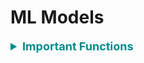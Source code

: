 # ML Models

<div style='width:1000px;margin:auto'>

<details><summary style='font-size:18px;color:darkcyan'> <b>Important Functions</b> </summary>
<p>

<details><summary><b>Random Model</b></summary>
<p>
~~~python
# Random model.
def RandomModel(y_test, numOfClasses):
    '''
    This function builds a random model that predicts the class labels randomly.
    INPUT:
        - y_test: (Series) the series which we want to predict.
        - numOfClasses: (int) number of class labels in our dataset.
    OUTPUT:
        - y_pred: (array) contains the probability for each class, and it will be helpful if
        we have metric like 'log loss'.
    '''
    len_y = len(y_test)
    y_pred = np.zeros((len_y, numOfClasses))
    for i in range(len_y):
        rand_probs = np.random.rand(1, numOfClasses)
        y_pred[i] = ((rand_probs/sum(sum(rand_probs)))[0])
    return y_pred
~~~
</p>
</details> 

<details><summary>Plot <b>Features Importance</b></summary>
<p>
<p><a href="file:///media/mosaab/Volume/Personal/Development/Courses%20Docs/Kaggle's%20Notebooks/3_Home%20Credit%20Loans/1_Start%20Here:%20A%20Gentle%20Introduction.html#Model-Interpretation:-Feature-Importances"><b>Result</b></a> </p>

<p><a href="https://www.kaggle.com/willkoehrsen/a-complete-introduction-and-walkthrough"><b>Best Notebook</b></a> </p>
~~~python
# Take the important features from the model.
feature_importance_values = rf.feature_importances_
feature_importance = pd.DataFrame({'feature': features, 'importance': feature_importance_values})

def plot_feature_importances(df, n = 10, threshold = None):
    """Plots n most important features. Also plots the cumulative importance if
    threshold is specified and prints the number of features needed to reach threshold cumulative importance.
    Intended for use with any tree-based feature importances. 
    
    Args:
        df (dataframe): Dataframe of feature importances. Columns must be "feature" and "importance".
    
        n (int): Number of most important features to plot. Default is 15.
    
        threshold (float): Threshold for cumulative importance plot. If not provided, no plot is made. Default is None.
        
    Returns:
        df (dataframe): Dataframe ordered by feature importances with a normalized column (sums to 1) 
                        and a cumulative importance column
    
    Note:
    
        * Normalization in this case means sums to 1. 
        * Cumulative importance is calculated by summing features from most to least important
        * A threshold of 0.9 will show the most important features needed to reach 90% of cumulative importance
    
    """
    plt.style.use('fivethirtyeight')
    
    # Sort features with most important at the head
    df = df.sort_values('importance', ascending = False).reset_index(drop = True)
    
    # Normalize the feature importances to add up to one and calculate cumulative importance
    df['importance_normalized'] = df['importance'] / df['importance'].sum()
    df['cumulative_importance'] = np.cumsum(df['importance_normalized'])
    
    plt.rcParams['font.size'] = 12
    
    # Bar plot of n most important features
    df.loc[:n, :].plot.barh(y = 'importance_normalized', 
                            x = 'feature', color = 'darkgreen', 
                            edgecolor = 'k', figsize = (12, 8),
                            legend = False, linewidth = 2)

    plt.xlabel('Normalized Importance', size = 18); plt.ylabel(''); 
    plt.title(f'{n} Most Important Features', size = 18)
    plt.gca().invert_yaxis()
    
    
    if threshold:
        # Cumulative importance plot
        plt.figure(figsize = (8, 6))
        plt.plot(list(range(len(df))), df['cumulative_importance'], 'b-')
        plt.xlabel('Number of Features', size = 16); plt.ylabel('Cumulative Importance', size = 16); 
        plt.title('Cumulative Feature Importance', size = 18);
        
        # Number of features needed for threshold cumulative importance
        # This is the index (will need to add 1 for the actual number)
        importance_index = np.min(np.where(df['cumulative_importance'] > threshold))
        
        # Add vertical line to plot
        plt.vlines(importance_index + 1, ymin = 0, ymax = 1.05, linestyles = '--', colors = 'red')
        plt.show();
        
        print('{} features required for {:.0f}% of cumulative importance.'.format(importance_index + 1, 
                                                                                  100 * threshold))
    
    return df
    
# Call the function
feature_importance_sorted = plot_feature_importance(feature_importance)
~~~
</p>
</details> 

</p>
</details> 

<li><p><a href="file:///media/mosaab/Volume/Personal/Development/Courses%20Docs/Feature%20Engineering%20for%20Machine%20Learning/0_code/Section-03-Variable-Characteristics/03.8-Bonus-Machine-Learning-Algorithms-Overview.html" style='font-weight:bold'>Models Comparsion</a> </p></li><hr>


<details><summary><b style="font-size:25px">Binary Classification:</b></summary><p>

<ul>
<li><a href="file:///media/mosaab/Volume/Personal/Development/Courses%20Docs/Data%20Science/00_Code/Logistic%20Regression.html"><b>Logistic Regression/SGDClassifier</b></a> </li>

<li><a href="file:///media/mosaab/Volume/Personal/Development/Courses%20Docs/Data%20Science/00_Code/Random%20Forest.html"><b>Random Forest</b></a> </li>

<li><a href="file:///media/mosaab/Volume/Personal/Development/Courses%20Docs/Data%20Science/00_Code/LightGBM.html"><b>LightGBM</b></a></li>

<li><a href="file:///media/mosaab/Volume/Personal/Development/Courses%20Docs/Data%20Science/00_Code/BaggingClassifier.html"><b>Bagging Classifier</b></a></li>

<li><a href="file:///media/mosaab/Volume/Personal/Development/Courses%20Docs/Data%20Science/00_Code/Stacking.html"><b>Stacking</b></a> </li>

<li><details><summary><b>Linear SVM</b></summary><p>
<ul>
<li>A smaller "C" value leads to a wider street but more margin violations.</li>
<li>If you SVM model is overfitting, you can try to regularize it by reducing "C".</li>
<li>Unlike Logistic Regression, SVM classifier do not output probabilites for each class.</li>
<li>Make sure to set "dual = False", unless there are more features than training instances.</li>
</ul>
```
import numpy as np
from sklearn import datasets
from sklearn.pipeline import Pipeline
from sklearn.preprocessing import StandardScaler
from sklearn.svm import LinearSVC

iris = datasets.load_iris()
print(list(iris.keys()))
X = iris["data"][:, (2, 3)]
y = (iris["target"] == 2).astype(np.float64)

svm_clf = Pipeline([
    ("scaler", StandardScaler()),
    ("linear_svc", LinearSVC(C=1, loss="hinge"))
])

svm_clf.fit(X, y)
```

```
# For a huge dataset.
# Supports out-of-core learning.
from sklearn.linear_model import SGDClassifier

svm_clf = Pipeline([
    ("scaler", StandardScaler()),
    ("linear_svc", SGDClassifier(loss="hinge", alpha=1/(m*C)))
])

svm_clf.fit(X, y)
```
</p></details></li>

<li><details><summary><b>Non-Linear SVM</b></summary><p>
<ul>
<li>A smaller "C" value leads to a wider street but more margin violations.</li>
<li>If you SVM model is overfitting, you can try to regularize it by reducing "C".</li>
<li>Unlike Logistic Regression, SVM classifier do not output probabilites for each class.</li>
<li>Make sure to set "dual = False", unless there are more features than training instances.</li>
</ul>
```
from sklearn.datasets import make_moons
from sklearn.pipeline import Pipeline
from sklearn.preprocessing import PolynomialFeatures

poly_svm_clf = Pipeline([
    ("poly_features", PolynomialFeatures(degree=3)),
    ("scaler", StandardScaler()),
    ("svm_clf", LinearSVC(C=10, loss="hinge"))
])

poly_svm_clf.fit(X, y)
```
</p></details></li>

<li><details><summary><b>Polynomial Kernel SVM</b></summary><p>
<ul>
<li>A smaller "C" value leads to a wider street but more margin violations.</li>
<li>If you SVM model is overfitting, you can try to regularize it by reducing "C".</li>
<li>Unlike Logistic Regression, SVM classifier do not output probabilites for each class.</li>
<li>Make sure to set "dual = False", unless there are more features than training instances.</li>
<li><b>coef0</b> controls how much the model is influenced by high-degree polynomials versus low-degree polynomials.</li>
</ul>
```
from sklearn.pipeline import Pipeline
from sklearn.preprocessing import PolynomialFeatures, StandardScaler
from sklearn.svm import SVC

poly_kernel_svm_clf = Pipeline([
    ("scaler", StandardScaler()),
    ("svm_clf", SVC(kernel="poly", degree=3, coef0=1, C=5))
])

poly_kernel_svm_clf.fit(X, y)
```
</p></details></li>
<li><details><summary><b>Gaussian RBF Kernel SVM</b></summary><p>
<ul>
<li>If you training set is very large, you end up with an equally large number of features.</li>
<li><b>gamma</b> acts like a regularization hyperparameter: if your model is overfitting, you should reduce it, and if it's underfitting, you should increase it (similar to C hyperparameter).</li>
</ul>
```
from sklearn.pipeline import Pipeline
from sklearn.preprocessing import PolynomialFeatures, StandardScaler
from sklearn.svm import SVC

rbf_kernel_svm_clf = Pipeline([
	("scaler", StandardScaler()),
	("svm_clf", SVC(kernel="rbf", gamma=5, C=0.001))
])

rbf_kernel_svm_clf.fit(X, y)
```
</p></details></li>

<li><details><summary><b>Voting Classifier</b></summary><p>
<p><b>NOTE:</b> When all models can `predict_proba`, you can set voting to `soft`, otherwise set it to `hard`.</p>
<p>For `SVC` to turn on his `predict_proba`, set `probability` to True.</p>
```
from sklearn.datasets import make_moons
from sklearn.ensemble import RandomForestClassifier, VotingClassifier
from sklearn.linear_model import LogisticRegression
from sklearn.svm import SVC
from sklearn.metrics import accuracy_score
from sklearn.model_selection import train_test_split

iris = make_moons(n_samples=5000, noise=.1)
X = iris[0]
y = iris[1]

X_train, X_valid, y_train, y_valid = train_test_split(X, y, stratify=y, test_size=.2, random_state=42)

log_clf = LogisticRegression()
rf_clf  = RandomForestClassifier()
svm_clf = SVC(probability=True)

voting_clf = VotingClassifier([
        ("lr", log_clf),
        ("rf", rf_clf),
        ("svc", svm_clf)
], voting="hard")


for clf in (log_clf, rf_clf, svm_clf, voting_clf):
    clf.fit(X_train, y_train)
    y_pred = clf.predict(X_valid)
    print(clf.__class__.__name__, accuracy_score(y_valid, y_pred))
```
</p></details></li>

<li><details><summary><b>Bagging</b> and <b>Pasting</b></summary><p>
<ul>
<li><b>Pasting</b> is like `Bagging` but without bootstrapping, so to use it, set `bootstrap` to False.</li>
<li><b>Random Patches Method</b> Samples both training instances and features.</li>
<li><b>Random Subspaces Method</b> keeps all training instances (i.e. bootstrap=False and max_samples=1.0) but sampling features (i.e. bootstrap_features=True and/or max_features=smaller than 1.0)</li>
</ul>
```
from sklearn.ensemble import BaggingClassifier
from sklearn.tree import DecisionTreeClassifier

bag_clf = BaggingClassifier(DecisionTreeClassifier(), n_estimators=500,
                            max_samples=500, bootstrap=True, n_jobs=-1, oob_score=True)
bag_clf.fit(X_train, y_train)
y_pred = bag_clf.predict(X_valid)
print(accuracy_score(y_valid, y_pred))
print(bag_clf.oob_score_)
```
</p></details></li>

<li><details><summary><b>Random Forest</b></summary><p>
```
from sklearn.ensemble import RandomForestClassifier

rf_clf = RandomForestClassifier(n_estimators=500, max_leaf_nodes=16, n_jobs=-1, oob_score=True)
rf_clf.fit(X_train, y_train)

y_pred = rf_clf.predict(X_valid)
print(accuracy_score(y_valid, y_pred))
print(rf_clf.oob_score_)
```

<h4>Feature Importance</h4>
```
for name, score in zip(iris["feature_names"], rf_clf.feature_importances_):
    print(name, score)
```
</p></details></li>
<li><details><summary><b>Extra-Trees</b></summary><p>
<p>In each tree, RF tries to choose the best feature to split on, but Extra-Trees chooses the features at random.</p>
```
from sklearn.ensemble import ExtraTreesClassifier

rf_clf = ExtraTreesClassifier(n_estimators=500, max_leaf_nodes=16, n_jobs=-1, bootstrap=True, oob_score=True)
rf_clf.fit(X_train, y_train)

y_pred = rf_clf.predict(X_valid)
print(accuracy_score(y_valid, y_pred))
print(rf_clf.oob_score_)
```
</p></details></li>

<li><details><summary><b>AdaBoost</b></summary><p>
```
from sklearn.ensemble import AdaBoostClassifier

ada_clf = AdaBoostClassifier(DecisionTreeClassifier(max_depth=1),
                             n_estimators=200,
                             algorithm="SAMME.R",
                             learning_rate=.4)
ada_clf.fit(X_train, y_train)
y_pred = ada_clf.predict(X_valid)
print(accuracy_score(y_valid, y_pred))
```
</p></details></li>

<li><details><summary><b>MultinomialNB</b></summary><p>
<b>MultinomialNB</b> is more suitable for text classification</b>
```
from sklearn.naive_bayes import MultinomialNB

clf = MultinomialNB(alpha=0.0, class_prior=[0.4, 0.6])
clf.fit(X_train, y_train)
y_pred = ada_clf.predict(X_valid)
print(accuracy_score(y_valid, y_pred))
```
</p></details></li>

</ul></details>

<details><summary><b style="font-size:25px">Multi-Class Classification:</b></summary></p>
<p><b>NOTE:</b> Sklearn detects when you try to use a binary classification algorithm for a multi-class classification task, and it automatically runs OvA (except for SVM classifiers for which it uses OvO).</p>
<details><summary><b>One Vs. All</b></summary></p>
```
from sklearn.multiclass import OneVsAllClassifier

ova_clf = OneVsAll(SVC(random_state=42))
ova_clf.fit(X_train, y_train)
```
</p></details>

<details><summary><b>One Vs. One</b></summary></p>
```
from sklearn.multiclass import OneVsOneClassifier

ovo_clf = OneVsOneClassifier(SGDClassifier(random_state=42))
ovo_clf.fit(X_train, y_train)
ovo_clf.predict([some_digit])
```
</p></details>

</p></details>

<details><summary><b style="font-size:25px">Regression:</b></summary><p><ul>

<li><details><summary><b>Linear Regression</b></summary><p>
```
# Fast when we have large training instance.
# Slow when we have large numer of features.
# Doesn't require scaling!!
from sklearn.linear_models import LinearRegression

lin_reg = LinearRegression()
lin_reg.fit(X, y)

print(lin_reg.intercept_)
print(lin_reg.coef_)
```
</p></details></li>

<li><details><summary><b>SGD Regressor</b></summary><p>
```
# Fast when we have large training instances.
# Fast when we have large number of features too!
# Change the thetas at each instance.
# gives a better thetas than GD, but not the best!
# Requires Scaling!!
from sklearn.linear_model import SGDRegressor

sgd_reg = SGDRegressor(max_iter=1000, tol=1e-3, penalty=None, eta0=0.1)
sgd_reg.fit(X, y.ravel())
sgd_reg.intercept_, sgd_reg.coef_
```

<h4>SGD with Early Stopping</h4>
```
from sklearn.base import clone
from sklearn.preprocessing import StandardScaler

# Prepare the data.
poly_scaler = Pipeline([
    ("poly_features", PolynomialFeatures(degree=90, include_bias=False)),
    ("std_scaler", StandardScaler())
])
X_train_poly_scaled = poly_scaler.fit_transform(X_train)
X_valid_poly_scaled = poly_scaler.transform(X_valid)

# Note: warm_start=True, when fit() method is called, it just continues training
# where it left off instead of restarting from scratch.
sgd_reg = SGDRegressor(max_iter=1, tol=-np.infty, warm_start=True,
                       penalty=None, learning_rate="constant", eta0=0.0005)

minimum_valid_error = float("inf")
best_epoch          = None
best_model          = None

for epoch in range(1000):
    sgd_reg.fit(X_train_poly_scaled, y_train)   # continues where it left off.
    y_valid_preds = sgd_reg.predict(X_valid_poly_scaled)
    valid_error   = mean_squared_error(y_valid, y_valid_preds)

    if valid_error < minimum_valid_error:
        minimum_valid_error, best_epoch, best_model = valid_error, epoch, clone(sgd_reg)
```
</p></details></li>

<li><details><summary><b>Polynomial Regressor</b></summary><p>
```
# Create the polynomial features.
# WATCH THE NUMBER OF FEATURES = (n + d)!/d! * n!
# where n = number of features.
# where d = degree.

from sklearn.preprocessing import PolynomialFeatures
from sklearn.pipeline import Pipeline

poly_model = Pipeline([
        ("poly_features", PolynomialFeatures(degree=10, include_bias=False)),
        ("lin_reg", LinearRegression())
])

poly_model.fit(X, y)
```
</p></details></li>

<li><details><summary><b>Ridge Regressor</b> [L2 Regulaizer]</summary><p>
<p><b>NOTE:</b> Requires Scalling and you can make it polynomial as Linear Regression.</p>
```
# Also called "Tikhonov Regularization", L2.
# if alpha = 0, the Ridge Regression is just a Linear Regression.
# if alpha = v.large, then all weights end up v.close to zero.
# 1. Ridge using Closed-form solution.
from sklearn.linear_model import Ridge

# you can use solver="sag" too.
ridge_reg = Ridge(alpha=1, solver="cholesky", normalize=True)
ridge_reg.fit(X, y)

# 2. Ridge using Gradient Descent.
from sklearn.linear_model import SGDRegressor

sgd_reg = SGDRegressor(penalty="l2")
sgd_reg.fit(X, y.ravel())
sgd_reg.predict([[1.5]])
```
</p></details></li>


<li><details><summary><b>Lasso Regressor</b> [L1 Regulaizer]</summary><p>
<p><b>NOTE:</b> Requires Scalling and you can make it polynomial as Linear Regression.</p>
```
# 1. Lasso using Closed-form solution.
from sklearn.linear_model import Lasso

lasso_reg = Lasso(alpha=0.1)
lasso_reg.fit(X, y)
lasso_reg.predict([[1.5]])

# 2. Ridge using Gradient Descent.
from sklearn.linear_model import SGDRegressor

sgd_reg = SGDRegressor(penalty="l1")
sgd_reg.fit(X, y.ravel())
sgd_reg.predict([[1.5]])
```
</p></details></li>

<li><details><summary><b>Elastic Net</b> [L1 + L2 Regulaizer]</summary><p>
<p><b>NOTE:</b> Requires Scalling and you can make it polynomial as Linear Regression.</p>
```
# when r = 0, Elastic Net = Ridge Regression.
# when r = 1, Elastic Net = Lasso Regression.
# 1. ElasticNet using Closed-form solution.
from sklearn.linear_model import ElasticNet

elastic_net = ElasticNet(alpha=.1, l1_ratio=.5)
elastic_net.fit(X, y)
elastic_net.predict([[1.5]])
```
</p></details></li>

<li><details><summary><b>Linear SVM</b></summary><p>
<ul>
<li>A smaller "C" value leads to a wider street but more margin violations.</li>
<li>If you SVM model is overfitting, you can try to regularize it by reducing "C".</li>
<li>Unlike Logistic Regression, SVM classifier do not output probabilites for each class.</li>
<li>Make sure to set "dual = False", unless there are more features than training instances.</li>
</ul>
```
from sklearn.svm import LinearSVR

svm_reg = LinearSVR(epsilon=1.5)
svm_reg.fit(X, y)
```
</p></details></li>

<li><details><summary><b>Kernel SVM</b></summary><p>
<ul>
<li>A smaller "C" value leads to a wider street but more margin violations.</li>
<li>If you SVM model is overfitting, you can try to regularize it by reducing "C".</li>
<li>Unlike Logistic Regression, SVM classifier do not output probabilites for each class.</li>
<li>Make sure to set "dual = False", unless there are more features than training instances.</li>
</ul>
```
from sklearn.svm import SVR

svm_poly_reg = SVR(kernel="poly", degree=2, C=100, epsilon=.1)
svm_poly_reg.fit(X, y)
```
</p></details></li>

<li><details><summary><b>Gradient Boosting</b></summary><p>
```
# GBDT with early stopping but run all the iterations.
from sklearn.ensemble import GradientBoostingRegressor
from sklearn import metrics

gbrt = GradientBoostingRegressor(max_depth=2, n_estimators=200)
gbrt.fit(X_train, y_train)

errors = [metrics.mean_squared_error(y_valid, y_pred)
            for y_pred in gbrt.staged_predict(X_valid)]
bst_n_estimators = np.argmin(errors)
print(bst_n_estimators)

gbrt_best = GradientBoostingRegressor(max_depth=2, n_estimators=bst_n_estimators)
gbrt_best.fit(X_train, y_train)
y_pred = gbrt_best.predict(X_valid)
print(metrics.mean_absolute_error(y_valid, y_pred))
```

```
# Early Stopping but breaks when there's no improvment.
gbrt = GradientBoostingRegressor(max_depth=2, warm_start=True)

min_valid_error = float("inf")
error_going_up  = 0

for n_estimators in range(1, 120):
    gbrt.n_estimators = n_estimators
    gbrt.fit(X_train, y_train)
    y_pred = gbrt.predict(X_valid)
    valid_error = metrics.mean_squared_error(y_valid, y_pred)

    if valid_error < min_valid_error:
        min_valid_error, error_going_up = valid_error, 0
    else:
        error_going_up += 1
        if error_going_up == 5:
            break   # Early Stopping
```
</p></details></li>

<li><details><summary><b>XGBoost</b></summary><p>
```
import xgboost 

xgb_reg = xgboost.XGBRegressor(n_estimators=200, max_depth=4)
xgb_reg.fit(X_train, y_train,
            eval_set=[(X_train, y_train), (X_valid, y_valid)],
            early_stopping_rounds=200)
y_pred = xgb_reg.predict(X_valid)
print(metrics.mean_absolute_error(y_valid, y_pred))
```
</p></details></li>

<li><details><summary><b>Stacking</b></summary><p>
```
X_val_predictions = np.empty((len(X_val), len(estimators)), dtype=np.float32)

for index, estimator in enumerate(estimators):
    X_val_predictions[:, index] = estimator.predict(X_val)
    
# Meta Model
rnd_forest_blender = RandomForestClassifier(n_estimators=200, oob_score=True, random_state=42)
rnd_forest_blender.fit(X_val_predictions, y_val)

# Predictions
X_test_predictions = np.empty((len(X_test), len(estimators)), dtype=np.float32)

for index, estimator in enumerate(estimators):
    X_test_predictions[:, index] = estimator.predict(X_test)
    
y_pred = rnd_forest_blender.predict(X_test_predictions)
```
</p></details></li>

<li><a href="file:///media/mosaab/Volume/Personal/Development/Courses%20Docs/Data%20Science/0_Code/KNN.html"><b>K Nearest Neighbors</b></a> </li>

<li><a href="file:///media/mosaab/Volume/Personal/Development/Courses%20Docs/Data%20Science/0_Code/Decision%20Tree.html"><b>Decision Tree</b></a></li>

<li><a href="file:///media/mosaab/Volume/Personal/Development/Courses%20Docs/Data%20Science/0_Code/Random%20Forest.html"><b>Random Forest</b></a></li>

<li><a href="file:///media/mosaab/Volume/Personal/Development/Courses%20Docs/Data%20Science/00_Code/BaggingRegressor.html"><b>Bagging Regressor</b></a></li>

<li><a href="file:///media/mosaab/Volume/Personal/Development/Courses%20Docs/Data%20Science/00_Code/Stacking.html"><b>Stacking</b></a> </li>
</ul></details>

<details><summary><b style="font-size:25px">Clustering:</b></summary><p><ul>

<li><details><summary>K-Means</summary><p>
<a href="file:///media/mosaab/Volume/Personal/Development/Courses%20Docs/Data%20Science/00_Code/KMeans.html"><b>K-means</b></a>

<h4>Beside Elbow method, we can use silhouette coefficient too</h4>
```
# silhouette = (b - a) / max(a, b)
# a = mean distance to the other instances in the same cluster.
# b = mean nearest-cluster distance.
# silhouette varies from -1 to +1, +1 means the instance is well inside its own cluster and far from othe clusters, and 0 means it's close to a cluster boundary, and -1 means that the instance may have been assigned to the wrong cluster.
# Visualize silhouette coef. for different k (n of clusters).
# The k with the larger silhouette is the best.
from sklearn.metrics import silhouette_score

silhouette_scores = [silhouette_score(X, model.labels_)
                     for model in kmeans_per_k[1:]]
                     
# Visualize
plt.figure(figsize=(8, 3))
plt.plot(range(2, 10), silhouette_scores, "bo-")
plt.xlabel("$k$", fontsize=14)
plt.ylabel("Silhouette score", fontsize=14)
plt.axis([1.8, 8.5, 0.55, 0.7])
save_fig("silhouette_score_vs_k_plot")
plt.show()
```
</p></details></li>

<li><a href="file:///media/mosaab/Volume/Personal/Development/Courses%20Docs/Data%20Science/00_Code/Agglomerative%20Clustering.html"><b>AgglomerativeClustering</b></a> </li>

<li><a href="file:///media/mosaab/Volume/Personal/Development/Courses%20Docs/Data%20Science/00_Code/DBSCAN.html"><b>DBSCAN</b></a> </li>
</ul></details>

<details><summary><b style='font-size:27px;'>Auto ML</b></summary><p><ul>
<li><a href="file:///media/mosaab/Volume/Personal/Development/Courses%20Docs/Sklearn/auto-sklearn.html#auto-sklearn"><b><span style='color:#333'>Auto-Sklearn</span></b></a></li>

<li><a href="file:///media/mosaab/Volume/Personal/Development/Courses%20Docs/Sklearn/Titanic_Kaggle.html#Data-Analysis-using-TPOT"><b><span style='color:#333'>TPOT</span></b></a></li>

<li><a href="file:///media/mosaab/Volume/Personal/Development/Courses%20Docs/Sklearn/automl_binary_classification_product_backorders.html#H2O-AutoML-Binary-Classification-Demo"><b><span style='color:#333'>H2O</span></b></a></li>

</ul></p></details>

<p><a href="https://www.analyticsvidhya.com/blog/2017/08/introduction-to-multi-label-classification/"><b><span style='font-size:28px;color:#333'>Multi-Label Classification</span></b></a> </p>




</div>